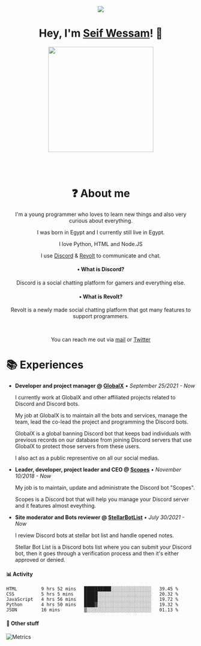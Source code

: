 <div align="center">
<img src="https://cdn.discordapp.com/avatars/510736807999307786/a_2c72b8005b10ef5ecdbdcdde1f391ba2.gif?size=4096">
</div>
  
<div align="center">

<h1>Hey, I'm <a href="https://scoopydev.xyz" target="_blank">Seif Wessam</a>! 👋</h1>
  <img src="https://lanyard-profile-readme.vercel.app/api/510736807999307786" height="280">
</div>
<br>
<br>
<br>

<h1 align="center"> ❓ About me</h1>
<p align="center">I'm a young programmer who loves to learn new things and also very curious about everything.</p>
<p align="center">I was born in Egypt and I currently still live in Egypt.</p>
<p align="center">I love Python, HTML and Node.JS</p>
<p align="center">I use <a href="https://discord.com" target="_blank">Discord</a> & <a href="https://revolt.chat" target="_blank">Revolt</a> to communicate and chat.</p>
<h4 align="center">• What is Discord?</h4>
<p align="center">Discord is a social chatting platform for gamers and everything else.</p>
<h4 align="center">• What is Revolt?</h4>
<p align="center">Revolt is a newly made social chatting platform that got many features to support programmers.</p>
<br>
<p align="center">You can reach me out via <a href="mailto:seif.wessam66@gmail.com">mail</a> or <a href="https://twitter.com/ScopesCodez" target="_blank">Twitter</a></p>

# 📚 Experiences  

- **Developer and project manager @ [GlobalX](https://globalx-bot.xyz)** • *September 25/2021 - Now*

    I currently work at GlobalX and other affiliated projects related to Discord and Discord bots.
    
    My job at GlobalX is to maintain all the bots and services, manage the team, lead the co-lead the project and programming the Discord bots.
    
    GlobalX is a global banning Discord bot that keeps bad individuals with previous records on our database from joining Discord servers that use GlobalX to protect those servers from these users.
    
    I also act as a public representive on all our social medias.
    
- **Leader, developer, project leader and CEO @ [Scopes](https://scopes.cf)** • *November 10/2018 - Now*

  My job is to maintain, update and administrate the Discord bot "Scopes".
  
  Scopes is a Discord bot that will help you manage your Discord server and it features almost eveything.
  
- **Site moderator and Bots reviewer @ [StellarBotList](https://stellarbotlist.com)** • *July 30/2021 - Now*

  I review Discord bots at stellar bot list and handle opened notes.
  
  Stellar Bot List is a Discord bots list where you can submit your Discord bot, then it goes through a verification process and then it's either approved or denied.

#### 📊 Activity

<!--START_SECTION:waka-->
```text
HTML         9 hrs 52 mins   ██████████░░░░░░░░░░░░░░░   39.45 % 
CSS          5 hrs 5 mins    █████░░░░░░░░░░░░░░░░░░░░   20.32 % 
JavaScript   4 hrs 56 mins   █████░░░░░░░░░░░░░░░░░░░░   19.72 % 
Python       4 hrs 50 mins   ████▓░░░░░░░░░░░░░░░░░░░░   19.32 % 
JSON         16 mins         ▒░░░░░░░░░░░░░░░░░░░░░░░░   01.13 % 
```
<!--END_SECTION:waka-->

#### 🌟 Other stuff
![Metrics](https://metrics.lecoq.io/ScopesCodez?template=classic&repositories=10&repositories.batch=10&base.header=0&base.activity=0&base.community=0&base.repositories=0&base.metadata=0&tweets=1&repositories=1&repositories=10&repositories.batch=10&repositories.forks=false&repositories.affiliations=owner&repositories.featured=ScopesCodez%2Fdiscordpy-cogs%2C%20ScopesCodez%2Fdiscordpy-pagination%2C%20ScopesCodez%2Fdiscordpy-eval-command&tweets.attachments=true&tweets.limit=3&tweets.user=ScopesCodez&config.timezone=Africa%2FCairo)
